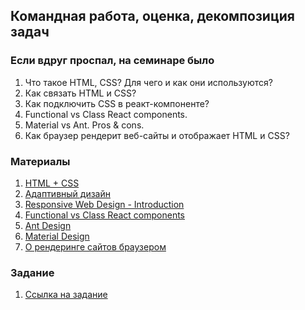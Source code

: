 ## Командная работа, оценка, декомпозиция задач

### Если вдруг проспал, на семинаре было
1. Что такое HTML, CSS? Для чего и как они используются?
2. Как связать HTML и CSS?
3. Как подключить CSS в реакт-компоненте?
4. Functional vs Class React components.
5. Material vs Ant. Pros & cons.
6. Как браузер рендерит веб-сайты и отображает HTML и CSS?

### Материалы
1. [HTML + CSS](https://developer.mozilla.org/ru/docs/Learn/HTML)
2. [Адаптивный дизайн](https://developer.mozilla.org/ru/docs/Learn/CSS/CSS_layout/Responsive_Design)
3. [Responsive Web Design - Introduction](https://www.w3schools.com/css/css_rwd_intro.asp)
4. [Functional vs Class React components](https://www.geeksforgeeks.org/differences-between-functional-components-and-class-components/)
5. [Ant Design](https://ant.design/)
6. [Material Design](https://mui.com/)
7. [О рендеринге сайтов браузером](https://habr.com/ru/articles/484900/)

### Задание
1. [Ссылка на задание](https://docs.google.com/document/d/1Wvupvp-emi2g5UykQ82s3jmM5LFlk7oY6QI8r23KNMM/edit)